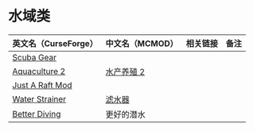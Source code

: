 # 水域类

| 英文名（CurseForge）                                                            | 中文名（MCMOD）                                   | 相关链接 | 备注 |
| ------------------------------------------------------------------------------- | ------------------------------------------------- | -------- | ---- |
| [Scuba Gear](https://www.curseforge.com/minecraft/mc-mods/scuba-gear)           |                                                   |          |      |
| [Aquaculture 2](https://www.curseforge.com/minecraft/mc-mods/aquaculture)       | [水产养殖 2](https://www.mcmod.cn/class/281.html) |          |      |
| [Just A Raft Mod](https://www.curseforge.com/minecraft/mc-mods/just-a-raft-mod) |                                                   |          |      |
| [Water Strainer](https://www.curseforge.com/minecraft/mc-mods/water-strainer)   | [滤水器](https://www.mcmod.cn/class/1512.html)    |          |      |
| [Better Diving](https://www.curseforge.com/minecraft/mc-mods/better-diving)     | 更好的潜水                                        |          |      |
